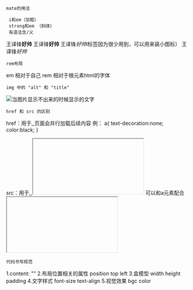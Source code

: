 	mate的用法
<mate name="keyword" content="网页的关键字 用英文逗号隔开">
<mate name="description" content="对网站的描述 一般为一段话">

     i和em（加粗）
     strong和em （斜体）
     有语法含/义
王译锋<b>好帅</b>
王译锋<strong>好帅</strong>
王译锋<i>好帅</i>i标签因为很少用到，可以用来装小图标）
王译锋<em>好帅</em>

	rem布局
em 相对于自己
rem 相对于根元素html的字体

	img 中的 "alt" 和 "title"
<img src="" alt="当图片显示不出来的时候显示的文字" title="当鼠标悬停在图片上面的文字">

	href 和 src 的区别
href：用于<a>,<link>,页面会并行加载后续内容
例：
a{
 text-decoration:none;
 color:black;
}
<a href="http://www.baidu.com"></a>
<link type="text/css" rel="stylesheet" href="common.css">
src：用于<img>,<frame>,<iframe>,<script>,浏览器需要加载完毕src的内容才能继续往下走
例：
<img src="img/girl.jpg">
<iframe src="top1.html">
<frame src="top.html">
<script src="show1.js">

	a标签的target
	"_self" 表示当前网页打开(默认)
	"_blank" 表示新打开一个页面
<a target="_blank" href="http://www.baidu.com">点击这里</a>

	del标签
	表示删除线
<del>小风同学</del>

     href中的
     "./"表示当前文件夹
     "../"表示上一个文件夹
<a href="./img/王译锋.ipg">王译锋<a>
<a href="../img/王译锋.ipg">王译锋<a>

	空格，大于符号，小于符号，版权符号
空格：&nbsp
大于符号：&gt
小于符号：&lt
版权符号：&copy

	有序列表 和 无序列表
有序列表：
<ol>
 <li>第一个</li>
 <li>第二个</li>
<ol>

无序列表：
<ul>
 <li>第一个</li>
 <li>第二个</li>
<ul>

自定义列表
<dl>
 <dt>头</dt>
 <dd>内容</dd>
</dl>

	rgba = rgb + 透明度
	rgba红，绿，蓝，透明度)
	rgbared,green,blue,alpha)
	取值范围(0-255,0-255,0-255,0-1)
color:rgb(34,54,56,0.5)

	十六进制-颜色
	红绿蓝范围00-ff
color:#ff0000

	hsla = hsl + 透明度
	hsla颜色
	hsla(色环，饱和度，亮度，透明度)
	hsla(0-360,0-100%,0-100%,0.5)
color:hsl(0,50%,50%)

	em/rem 倍数
	em是相对于自己的倍数
	rem是相对于html根节点的倍数
font-size:2em;
font-size:2rem;

	样式优先级的关系
	标签选择器 1
	class选择器 10
	id选择器 100
	行内选择器 1000
	！improtant 无限大
p{
 color:blue !important;
}

	后代选择器
	作用：选择满足条件的所有后代
.box>p{
}

	子代选择器
	作用：选择满足条件的子代元素
.box p{
}

	怪异盒模型
	特点：盒子大小不会发生改变，添加border盒padding的时候会缩小内容区域保证盒子的大小不变，为了加padding时让盒子不撑大
box-sizing:border-box;

	overflow
	超出div部分用 hidden 隐藏
.div{
 overflow:hidden;
}
	
	overflow
	滚动条
	auto:当内容超出div长度用auto自动生成滚动条
	scroll:无论内容有没有超出div长度强行加滚动条
.div{
 overflow:auto;
}
.div{
 overflow:scroll;
}

	开启bfc容器 bfc:格式化上下文 相当于漂浮在海上的新的容器
position
float
overflow

	div中文字对其-两端对齐
	用于当文字换行右边有多出半个空格的时候对其左右两边空格
text-align:justify;

	段落缩进（文章前面两个空格，空两格）
text-indent:2em;

	字与字之间的间隙，字体间隙
letter-spacing:1em

	字体倾斜
font-style:italic;

	引用字体-下载 ttf 字体，文字样式
@font-face{
 font-family:"憨憨";
 src:url("./字体/楷书.ttf");
}
p{
 font-family:"憨憨" , sans-serif;
}

	想图片和文字垂直中心处于同一水平，图片和字对其，文字基线对齐
img{
 vertical-align:baseline;(默认)
 vertical-align:middle;(中线对齐)
 vertical-align:top;(行宽顶部)
}

	文本装饰线
下划线：text-decoration:underline;
上划线：text-decoration:overline;
删除线：text-decoration:line-through;

	style中全部都调整(通配符)
*{
 margin:0;
 padding:0;
 list-style:none;
}

	多余文字省略号代替
white-space:nowrap;(文字超出不慌行)
overflow:hidden;(超出隐藏)
text-overflow:ellipsis;(文字超出部分显示状态)

	不能复制文字
user-selet:none;

	定义为块元素
display:block;
display:inline;(行内元素，宽高失效)
display:inline-block(支持宽高的块元素)

	代码中换行符导致行内块元素中间有空格，去除空格，可以加一下代码，空格解析
父类{
 font-zise:0;
}

	通过link引用css
<link rel="stylesheet" href="./reset.css">

	背景不重复
background-repeat:no-repeat;

	控制背景图片的x和y轴位置
background-position:right top;
background-position:center;

	改变背景图片的xy轴的原点
background-origin:padding-box;(默认以内容左上角为原点)
background-origin:border-box;(以边框左上角为原点)

	背景填充的两种方式
background-size:cover;(等比例放大到填充整个容器，可能有一部分图片被遮住)
background-size:contain;(等比例放大到其中一条边碰到边界就停止，整张图片都在)

	当背景填充用cover造成部分图片不在区域内可用backgound-clip裁剪掉，值和background-origin一样
b ackground-clip:content-box;

	背景复合写法"background:color url repeat position位置/size大小;"，可写多个背 景，多个背景的前后关系和代码上下关联，复合背景。
background:url("./img/wangyifeng.jpg") no-repeat left top/40px 40px,
url("./img/wangyifeng.jpg") no-repeat left top/cover;
url("./img/wangyifeng.jpg") no-repeat center/cover;

	背景的附着定位，和overflow;auto(滚动条)一起用
background-attachment:scroll;(默认值，固定在body上)
background-attachment:fixed;(随滚动条滚动)
background-attachment:local;(会固定在文字上)

	主页背景的设置
body,html{
 width:100%;
 height:100%;
 background:url("./img/feng.jpg") no-repeat center/cover;
 background-attachment:fixed;(背景附着定位)
}

	border和outline(轮廓)的区别，书写是一样的，但是outline不会占据其他元素的位置
outline:10px solid black;
	
	盒子阴影
box-shadow:x y 模糊半径 原来的基础上增加的大小 颜色 扩散位置（outset向外扩散，inset巷内扩散）;
box-shadow:10px 10px 10px 10px black inset;

	盒子渐变色,默认垂直变色,不属于背景颜色，属于图片，线性渐变
background:linear-gradient(to right,blue 33%,white 33%,white 66%,red 66%);
background:linear-gradient(45deg,blue 33%,white 33%,white 66%,red 66%);（deg可以控制颜色的角度）
background:linear-gradient(1.3turn,blue 33%,white 33%,white 66%,red 66%);（turn也可以控制颜色角度）

	背景径向渐变色
background:radial-gradient(圆心水平半径 圆心垂直半径 at 圆心水平位置 圆心垂直位置 red 30,blue 80%,yellow);
background:radial-gradient(100px 100px at 100px 100px,red 30,blue 80%,yellow 99%,transparent) no-repeat 0 0 / 100px 100px;

	背景重复线性渐变色
background:repeating-linear-gradient(red 0px,red 40px,blue 40px,blue 100px);

	背景重复径向渐变色
background:repeating-radial-gradient(red 0px,red 40px,blue 40px,blue 100px);

	背景滤镜
filter: blur(5px);（模糊）

	任何元素设置浮动后会强制转换为行内块元素，就可以设置宽高了
span{
float:left;
}

	清除两边浮动
clear:both;

	伪元素创建幽灵元素设置clear，使用浮动的时候在父级元素中添加为元素，清除浮动，目的是为了父级高度塌陷
.clearfix::after{
 content:"";
 display:block;
 clear:both;
}

	font-weight的范围
normal：默认值。
bold：粗体字
bolder：更粗的字
lighter：更细的字
100
200
300
400（bold）
500
600
700（bold）
800
900
inherit：从父元素继承字体的粗细

	层级，z-index的值越高，就在越上面
z-index:1000;
![](http://static.zzhitong.com/lesson-files/html/img/10-2.png)

	绝对定位，和float浮动的漂浮特性很像，谁在最后面谁的层级越高，参照物是离他最近的一个父级定位元素
position:absolute;

	相对定位，相对于自己的位移
position:relate;

	固定定位，是绝对定位absolute的一种，跟绝对定位的特性一摸一样，但是参照物永远是html
position:fixed;

	黏滞定位，在默认情况下不脱离文档流，达到限制的区间以后会脱离文档流，实现固定定位
position:sticky;

	a标签不想要下划线
text-decoration:none;
color:black;

	a标签的属性
href:跳转路径 （阻止默认跳转的方式：# 后者 JavaScript:;）
target:跳转方式 （新页面打开：_blank）

	form表单容器
	元素类型：块元素
	action："请求地址"
	method："请求方式"，常见值GET 和 POST
	name："表单名字"
	target："表单提交的位置，是当前位置还是新页面"
<form target="-blank" action action="https://www.baidu.com" method="POST" name="xixi">

	input表单，放在表单容器中
	元素类型：行内块元素
	type：表单元素的类型
	name：表单的名字
	value：用户输入的内容，即提交到后端的数据
	placeholder：用户提示信息
css去除边框线：input{
 outline:none;
}
文本输入框：<input type="text" name="user" value="" placeholder="请输入账号密码">
密码输入框：<input type="password" name="pwd" placeholder="请输入密码" value="">

	select多选栏，下拉选项，，默认选中用selected，如果是必须填的值，不选提交不了就加required
<select required name="day">
  <option selected value="1">星期一     </option>
  <option value="2">星期二</option>
  <option value="1">星期三</option>
</select>
	下拉值可以用optgroup分类
<select required name="day">
 <optgroup label="星期几">
  <option selected value="1">星期一     </option>
  <option value="2">星期二</option>
  <option value="1">星期三</option>
 </optgroup>
 <optgroup label="吃啥">
  <option selected value="1">星期一     </option>
  <option value="2">星期二</option>
  <option value="1">星期三</option>
 </optgroup>
</select>

	radio单选框，选择小圆圈，必须name值相同，默认选中用checked
性别：
<input checked type="radio" value="nan" name="sex">男
<input type="radio" value="nv" name="sex">女

	label 扩大选区范围，只能配合 radio 或者checkbox 使用，for绑定的是单选或者复选框的id值，鼠标按字也可以选择
性别：
<input type="radio" value="nan" name="sex" id="man">
<label for="man">男</label>
<input type="radio" value="nv" name="sex" id="woman">
<label for="woman">女</label>

	checked 单选框被选择时的状态
input[type="radio"]:checked{
}

	focus 表单元素聚焦时的状态，鼠标焦点在表单上
input : focus{
}

	checkbox多选框
兴趣爱好：
<input type="checkbox" name="like" value="music" id="">唱
<input type="checkbox" name="like" value="dance" id="">跳
<input type="checkbox" name="like" value="rap" id="">rap
<input type="checkbox" name="like" value="bas" id="">篮球

	textall文本框，cols控制宽，rows控制高
<textarea name="textall" id="" cols="30" rows="10"></textarea>

	email,color,data的表单元素
邮箱：<input type="email" name="e" id="">
颜色：<input type="color" name="color" id="">
日期：<input type="date" name="d" id="">

	提交文件按钮
<input type="flie" name="" id="">

	提交按钮，禁止提交加disabled
<input type="submit" value="提交">（标准）
<input type="button" value="提交">
<button></button>

	reset清空表单按钮
<input type="reset" value="清空表单">

	表单后端取到的值
{
 user : "你好哈哈哈",
 pwd : 1234,
 day : 3,
 sex : ":nv"
 like : ["music","rap"]
 textall : "aasdjfkigdsgveij"
}

	表格
table{
 border-collapse:collapse;
}
table td{
 width:100px;
}
<table>
        <tr>
            <td rowspan="2">1</td>
            <td colspan="2">2</td>
            <td>3</td>
        </tr>
        <tr>
            <td>4</td>
            <td>5</td>
            <td>6</td>
        </tr>
    </table>

	高级选择器
后代选择器，选择后代所有：
div span{
}
并列选择器：
div,p{
}
子代选择器，选择下一代的：
div > span{
}
兄弟（相邻）选择器，选择所有p下一个“标签”是span的这个span：
p + span{
}
关联选择器，弟弟选择器，选择第一个p后面所有span：
p ~ span{
}
并且选择器，ul 下 li 元素并且class名为list
ul li.list{
}
属性选择器
^以什么开始
￥以什么结束
*包含什么
input[type^="f"]{
}
<input type="file" name="aa" id="">
多选选择器(even偶数 odd奇数)
div p:nth-child(n+1){
}（既要满足p又要满足n+1）
div p:nth-of-type(n+1){
}（p和n+1都要满足）
div p:first-child{
}（选择第一个）
div p:last-of-type{
}（选择最后又一个）

	伪类选择器，鼠标悬停
:link 未被访问
:hover 鼠标悬停
:visited 访问过的
:active 点击按下时

	过渡动画
最简单
transition: .3;
有部分属性参与动画
transitiong-property: width ;(一部分)
transition-duration: 1s;(时间)
transition-timing-function:ease;(默认，先快后慢)
transition-timing-function:linear;(匀速)
transition-timing-function:cubic-bezier(0,0,1,1);(自己调)
transition-delay:2s;(延迟时间)
复合写法
transition: width 1s linear 1s,height 2s;

	添加动画
.div{
 animation-name:move;
 动画时间
 animation-duration:2s;
 动画加速度
 animation-timing-function:linear;
 动画播放次数 infinite:无限循环
 animation-iteration-count:3;
 动画播放方向 
 animation-direction:alternate;(播放结束后反向播放)
 animation-direction:reverse;(一开始就反向播放)
 动画延迟时间
 animation-delay:1s;
 动画结束后的位置
 animation-fill-mode:forwards;(回到终点)
 animation-fill-mode:backwards;(回到起点)
 动画播放控制停止还是播放，可以和hover一起用
 animation-play-state:runing;(动)
 animation-play-state:paused;(停止)
 动画的复合写法
 animation:move 4s linear infinite;
}
@keyframes move{
 0%{
  left: 0px;
  opacity:0;(可以设置渐渐变浅色)
 }
 100%{
 left:1000px;
 }
}

	鼠标
cursor:url(./img/..),default;

	变形，原位置不会脱离文档流（旋转，放大缩小，xy轴移动）
旋转
transfrom: rotate(1.2turn);
平移
transform: translate(100px,0);
缩放
transform: scale(2);
倾斜
transform: skew(35deg);
设置变化原点
transform-origin: left top;
transform-origin: 100% 0;
复合写法
transform: translatexX(100px) translateY(100px) scale(.5);
立体旋转
transform: rotateX(90deg);（从 右边 看顺时针旋转）
transform: rotateY(90deg);（从 上面 看顺时针旋转）
transform: rotateZ(90deg);（从 正面 看顺时针旋转）
设置景深，添加的位置是参与变化的父元素，想要看到3D效果就一定要加这个属性，为了模拟到z轴的距离
perspective: 800px;（800px~n）
如果又多个3D元素的话要加上
transfrom-style: preserve-3d;

	弹性盒模（弹性容器）
父级加display: flex; 子代会相似左浮动效果，但是当一列元素宽度超出父级宽度，子代会被像皮球一样均匀压缩而不会换行，而且子代中行内元素会强制转发为行内块元素
改变排布方向，主轴方向
flex-direction: row;(默认值，横向排布)
flex-direction: row-reverse;(反向横向排布)
flex-direction: column;(垂直排布)
换行
flex-wrap: wrap;
主轴方向和换行的复合写法（不常用）
flex-flow: column wrap;
缩小系数，在不换行的情况下缩小父级宽度，里面元素缩小的速度倍数，2在缩小的时候缩小的速度是1的两倍，值越大缩小越快，为0时就是变的几乎为0，就是不变
flex-shrink: 1;
成长系数，与缩小系数相反，系数越大是增长得更快
flex-grow: 1;
元素的基础大小，不会因为父级改变而发生伸缩!
flex-basis: 200px;
成长系数，缩小系数，基础大小复合写法
flex: 1 1 auto;
<img src="C:\Users\锋锋的沉默\AppData\Roaming\Typora\typora-user-images\image-20210228160427552.png" alt="image-20210228160427552" style="zoom:25%;" />
侧轴(横)排列方式，居中
align-tiems: flex-start;(默认值)
align-items: center;
align-items: flex-end
主轴(竖)排列方式
jutify-items: flex-start;
给元素单独设置排列方式，用法和items一样
align-self: flex-start;
给元素排队，值越小越在前面
order: 1;
（侧轴）两端对其，中间留白，一行内才有效果
justify-content: space-between;
<img src="C:\Users\锋锋的沉默\AppData\Roaming\Typora\typora-user-images\image-20210226210406965.png" alt="image-20210226210406965" style="zoom:25%;" />
（侧轴）两边留白，中间也留白，一行内才有效果
justify-content: space-around;
<img src="C:\Users\锋锋的沉默\AppData\Roaming\Typora\typora-user-images\image-20210226210706505.png" alt="image-20210226210706505" style="zoom:25%;" />
（主轴）两端对其，中间留白，要有换行，多行才有效果
align-content: space-between;
<img src="C:\Users\锋锋的沉默\AppData\Roaming\Typora\typora-user-images\image-20210226211625450.png" alt="image-20210226211625450" style="zoom:25%;" />

	媒体查询，当html宽度少于一定的时候发生的变化，就是html宽度变小时响应式，适配电脑，手机，平板之间的转换，(min-width max-width) 在这个宽度范围时变化
@media screen and (max-width: 700px) and (min-width){
}

	h5新标签
<header>头部</header>
<main>
 主体
 <article>文章</article>
 <nav>导航(左)</nav>
 <aside>侧边栏(右)</aside>
 <section>不知道用什么</section>
</main>
<footer>底部</footer>

	视频
<video controls(加上才可以播放) muted(静音) autoplay(自动播放，大部分浏览器不支持) loop(循环播放) poster=""(换封面图片) src=""></video>

	音乐
<audio  src=""></audio>

	小网页，网页中的网页，可以放其他的，如视频
<iframe src="" frameborder="0"></iframe>
可以和a元素配合
<a href="baidu.com" target="wyf"></a>
<iframe src="" name="wyf"></iframe>

	代码书写规范
1.content: ""
2.布局位置相关的属性 position top left
3.盒模型 width height padding
4.文字样式 font-size text-align
5.视觉效果 bgc color
